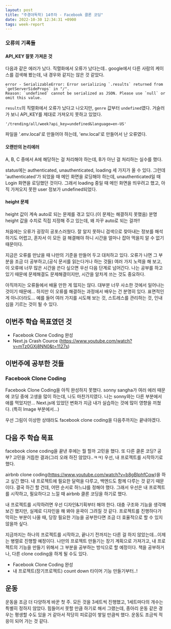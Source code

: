 ```yaml
---
layout: post
title: "주경야독학) 14주차 - Facebook 클론 코딩"
date: 2022-10-30 12:34:31 +0900
tags: week-report
---
```


### 오류의 기록들

#### API_KEY 잘못 가져온 것

다음과 같은 에러가 났다. 직렬화에서 오류가 났다는데.. google에서 다른 사람의 케이스를 검색해 봤는데, 내 경우와 같지는 않은 것 같았다.

```
error - SerializableError: Error serializing `.results` returned from `getServerSideProps` in "/".
Reason: `undefined` cannot be serialized as JSON. Please use `null` or omit this value.
```

`results`의 직렬화에서 오류가 났다고 나오지만, `genre` 값부터 `undefined`였다. 거슬러 가 보니 API_KEY를 제대로 가져오지 못하고 있었다.

`'/trending/all/week?api_key=undefined&language=en-US'`

파일을 '.env.local'로 만들어야 하는데, 'env.local'로 만들어서 난 오류였다.

#### 오랜만의 논리에러

A, B, C 중에서 A에 해당하는 걸 처리해야 하는데, B가 아닌 걸 처리하는 실수를 했다.

status에는 authenticated, unauthenticated, loading 세 가지가 올 수 있다. 그런데 'authenticated'가 되었을 때 메인 화면을 로딩해야 하는데, unauthenticated일 때 Login 화면을 로딩했던 것이다. 그래서 loading 중일 때 메인 화면을 띄우려고 했고, 아직 가져오지 못한 user 정보가 undefined되었다.

#### height 문제

height 값이 계속 auto로 되는 문제를 겪고 있다.(이 문제는 해결하지 못했음) 분명 height 값을 수치로 직접 지정해 주고 있는데, 왜 자꾸 auto로 되는 걸까!!

처음에는 오류가 굉장히 공포스러웠다. 잘 알지 못하니 검색으로 찾아내는 정보를 해석하기도 어렵고, 혼자서 이 모든 걸 해결해야 하니 시간을 얼마나 잡아 먹을지 알 수 없기 때문이다.

지금은 오류를 만났을 때 나만의 기준을 만들어 두고 대처하고 있다. 오류가 나면 그 부분을 조금 더 공부하고,(공식 문서를 읽는다거나 하는 것들) 여러 가지 노력을 해 보고, 이 오류에 너무 많은 시간을 쓴다 싶으면 우선 다음 단계로 넘어간다. 나는 공부를 하고 있기 때문에 문제해결도 문제해결이지만, 시간을 알차게 쓰는 것도 중요하다.

아직까지는 오류들에서 배울 만한 게 많지는 않다. 대부분 너무 사소한 것에서 일어나는 것이기 때문에... 하지만 이 오류를 해결하는 과정에서 배우는 건 분명히 있다. 표면적인 게 아니더라도... 예를 들어 여러 가지를 시도해 보는 것, 스트레스를 관리하는 것, 인내심을 기르는 것이 될 수 있다.

## 이번주 학습 목표였던 것

- Facebook Clone Coding 완성
- Next.js Crash Cource (https://www.youtube.com/watch?v=mTz0GXj8NN0&t=1127s)

## 이번주에 공부한 것들

### Facebook Clone Coding

Facebook Clone Coding을 아직 완성하지 못했다. sonny sangha가 여러 에러 때문에 코딩 중에 고생을 많이 하는데, 나도 마찬가지였다. 나는 sonny와는 다른 부분에서 애를 먹었지만... Next.js에 있었던 변화가 지금 내가 실습하는 것에 많이 영향을 끼쳤다. (특히 Image 부분에서...)

우선 그림이 이상한 상태라도 facebook clone coding을 다음주까지는 끝내야겠다.

## 다음 주 학습 목표

facebook clone coding을 끝낸 후에는 뭘 할까 고민을 했다. 또 다른 클론 코딩? 공부? 고민을 거듭한 결과(그리 오래 하진 않았다..ㅋㅋ) 우선, 내 프로젝트를 시작하기로 했다.

airbnb clone coding(https://www.youtube.com/watch?v=b8gBIphfCqw)을 하고 싶긴 했다. 내 프로젝트에 필요한 달력을 다루고, 백엔드도 함께 다루는 것 같기 때문이다. 결국 하긴 할 건데, 어떤 순서로 하느냐를 정해야 했다. 그래서 우선은 내 프로젝트를 시작하고, 필요하다고 느낄 때 airbnb 클론 코딩을 하기로 했다.

내 프로젝트를 시작하려면 우선 디자인&기획부터 해야 한다. 대충 구조와 기능을 생각해 보긴 했지만, 실제로 디자인을 해 봐야 윤곽이 그려질 것 같다. 프로젝트를 진행하다가 막히는 부분이 나올 때, 당장 필요한 기능을 공부한다면 조금 더 효율적으로 할 수 있지 않을까 싶다.

지금까지는 하나의 프로젝트를 시작하고, 끝나기 전까지는 다른 걸 하지 않았는데...이제는 병렬로 진행할 예정이다.
나만의 프로젝트 만들기는 장기 계획으로 가져가고, 내 프로젝트의 기능을 만들기 위해서 그 부분을 공부하는 방식으로 할 예정이다. 책을 공부하거나, 다른 clone coding을 하게 될 수도 있다.

- Facebook Clone Coding 완성
- 내 프로젝트(장기프로젝트) count down 타이머 기능 만들기부터..!

## 운동

운동을 조금 더 다양하게 바꾼 첫 주. 모든 것을 3세트씩 진행했고, 1세트마다의 개수는 특별히 정하지 않았다. 힘들어서 못할 만큼 하기로 해서 그랬는데, 종아리 운동 같은 경우는 평생할 수도 있을 거 같아서 적당히 피로감이 쌓일 만큼씩 했다. 운동도 조금씩 적응이 되어 가는 것 같다.
